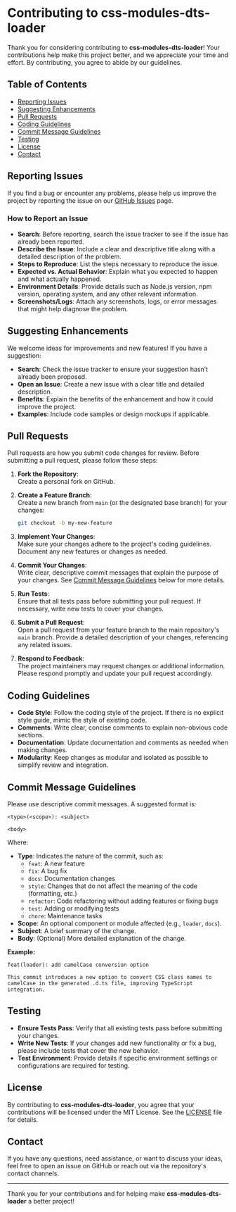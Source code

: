 # Contributing to css-modules-dts-loader

Thank you for considering contributing to **css-modules-dts-loader**! Your contributions help make this project better, and we appreciate your time and effort. By contributing, you agree to abide by our guidelines.

## Table of Contents

- [Reporting Issues](#reporting-issues)
- [Suggesting Enhancements](#suggesting-enhancements)
- [Pull Requests](#pull-requests)
- [Coding Guidelines](#coding-guidelines)
- [Commit Message Guidelines](#commit-message-guidelines)
- [Testing](#testing)
- [License](#license)
- [Contact](#contact)

## Reporting Issues

If you find a bug or encounter any problems, please help us improve the project by reporting the issue on our [GitHub Issues](https://github.com/yourusername/css-modules-dts-loader/issues) page.

### How to Report an Issue

- **Search**: Before reporting, search the issue tracker to see if the issue has already been reported.
- **Describe the Issue**: Include a clear and descriptive title along with a detailed description of the problem.
- **Steps to Reproduce**: List the steps necessary to reproduce the issue.
- **Expected vs. Actual Behavior**: Explain what you expected to happen and what actually happened.
- **Environment Details**: Provide details such as Node.js version, npm version, operating system, and any other relevant information.
- **Screenshots/Logs**: Attach any screenshots, logs, or error messages that might help diagnose the problem.

## Suggesting Enhancements

We welcome ideas for improvements and new features! If you have a suggestion:

- **Search**: Check the issue tracker to ensure your suggestion hasn’t already been proposed.
- **Open an Issue**: Create a new issue with a clear title and detailed description.
- **Benefits**: Explain the benefits of the enhancement and how it could improve the project.
- **Examples**: Include code samples or design mockups if applicable.

## Pull Requests

Pull requests are how you submit code changes for review. Before submitting a pull request, please follow these steps:

1. **Fork the Repository**:  
   Create a personal fork on GitHub.

2. **Create a Feature Branch**:  
   Create a new branch from `main` (or the designated base branch) for your changes:
   ```bash
   git checkout -b my-new-feature
   ```

3. **Implement Your Changes**:  
   Make sure your changes adhere to the project's coding guidelines. Document any new features or changes as needed.

4. **Commit Your Changes**:  
   Write clear, descriptive commit messages that explain the purpose of your changes. See [Commit Message Guidelines](#commit-message-guidelines) below for more details.

5. **Run Tests**:  
   Ensure that all tests pass before submitting your pull request. If necessary, write new tests to cover your changes.

6. **Submit a Pull Request**:  
   Open a pull request from your feature branch to the main repository's `main` branch. Provide a detailed description of your changes, referencing any related issues.

7. **Respond to Feedback**:  
   The project maintainers may request changes or additional information. Please respond promptly and update your pull request accordingly.

## Coding Guidelines

- **Code Style**: Follow the coding style of the project. If there is no explicit style guide, mimic the style of existing code.
- **Comments**: Write clear, concise comments to explain non-obvious code sections.
- **Documentation**: Update documentation and comments as needed when making changes.
- **Modularity**: Keep changes as modular and isolated as possible to simplify review and integration.

## Commit Message Guidelines

Please use descriptive commit messages. A suggested format is:

```
<type>(<scope>): <subject>

<body>
```

Where:

- **Type**: Indicates the nature of the commit, such as:
  - `feat`: A new feature
  - `fix`: A bug fix
  - `docs`: Documentation changes
  - `style`: Changes that do not affect the meaning of the code (formatting, etc.)
  - `refactor`: Code refactoring without adding features or fixing bugs
  - `test`: Adding or modifying tests
  - `chore`: Maintenance tasks
- **Scope**: An optional component or module affected (e.g., `loader`, `docs`).
- **Subject**: A brief summary of the change.
- **Body**: (Optional) More detailed explanation of the change.

**Example:**
```
feat(loader): add camelCase conversion option

This commit introduces a new option to convert CSS class names to camelCase in the generated .d.ts file, improving TypeScript integration.
```

## Testing

- **Ensure Tests Pass**: Verify that all existing tests pass before submitting your changes.
- **Write New Tests**: If your changes add new functionality or fix a bug, please include tests that cover the new behavior.
- **Test Environment**: Provide details if specific environment settings or configurations are required for testing.

## License

By contributing to **css-modules-dts-loader**, you agree that your contributions will be licensed under the MIT License. See the [LICENSE](LICENSE) file for details.

## Contact

If you have any questions, need assistance, or want to discuss your ideas, feel free to open an issue on GitHub or reach out via the repository's contact channels.

---

Thank you for your contributions and for helping make **css-modules-dts-loader** a better project!